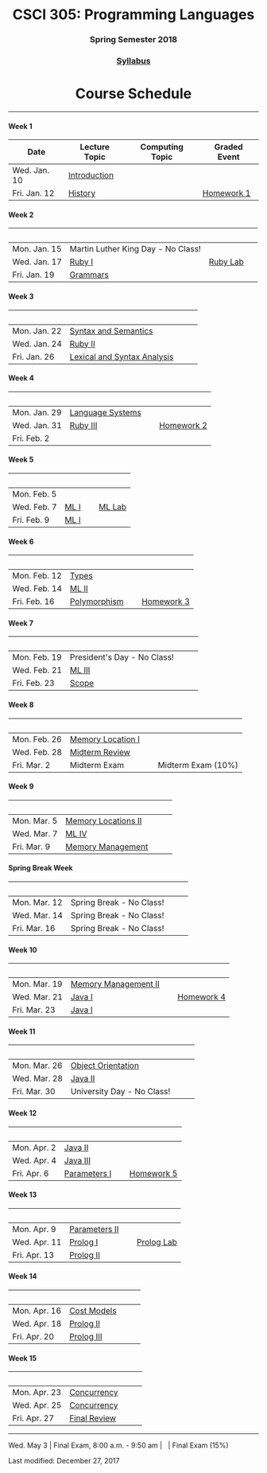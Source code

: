 <div align="center">
<h1>CSCI 305: Programming Languages</h1>
<h3>Spring Semester 2018</h3>

<h3><a href="syllabus.html">Syllabus</a></h3>

<h1>Course Schedule</h1>
</div>

---

#### Week 1

Date | Lecture Topic | Computing Topic | Graded Event
---- | ------------- | --------------- | ------------
Wed. Jan. 10 | [Introduction](lectures/intro.html) | &nbsp; | &nbsp;
Fri. Jan. 12 | [History](lectures/history.html) | &nbsp; | [Homework 1](homeworks/hw1.html)

#### Week 2

&nbsp; | &nbsp; | &nbsp; | &nbsp;
------ | ------ | ------ | ------
Mon. Jan. 15 | Martin Luther King Day - No Class! | &nbsp; | &nbsp;
Wed. Jan. 17 | [Ruby I](lectures/ruby1.html) | [Ruby Lab](https://github.com/CSCI305/csci305-ruby-lab/) | &nbsp; 
Fri. Jan. 19 | [Grammars](lectures/grammars.html) | &nbsp; | &nbsp;

#### Week 3

&nbsp; | &nbsp; | &nbsp; | &nbsp;
------ | ------ | ------ | ------
Mon. Jan. 22 | [Syntax and Semantics](lectures/syntax.html) | &nbsp; | &nbsp;
Wed. Jan. 24 | [Ruby II](lectures/ruby2.html) | &nbsp; | &nbsp;
Fri. Jan. 26 | [Lexical and Syntax Analysis](lectures/lexical.html) | &nbsp; | &nbsp;

#### Week 4

&nbsp; | &nbsp; | &nbsp; | &nbsp;
------ | ------ | ------ | ------
Mon. Jan. 29 | [Language Systems](lectures/langsys.html) | &nbsp; | &nbsp;
Wed. Jan. 31 | [Ruby III](lectures/ruby3.html) | &nbsp; | [Homework 2](homeworks/hw2.html)
Fri. Feb. 2 | &nbsp; | &nbsp; | &nbsp;

#### Week 5

&nbsp; | &nbsp; | &nbsp; | &nbsp;
------ | ------ | ------ | ------
Mon. Feb. 5 | &nbsp; | &nbsp; | &nbsp;
Wed. Feb. 7 | [ML I](lectures/ml1.html) | &nbsp; | [ML Lab](https://github.com/CSCI305/csci305-ml-lab/)
Fri. Feb. 9 | [ML I](lectures/ml1.html) | &nbsp; | &nbsp;

#### Week 6

&nbsp; | &nbsp; | &nbsp; | &nbsp;
------ | ------ | ------ | ------
Mon. Feb. 12 | [Types](lectures/types.html) | &nbsp; | &nbsp; 
Wed. Feb. 14 | [ML II](lectures/ml2.html) | &nbsp; | &nbsp; 
Fri. Feb. 16 | [Polymorphism](lectures/polymorphism.html) | &nbsp; | [Homework 3](homeworks/hw3.html)

#### Week 7

&nbsp; | &nbsp; | &nbsp; | &nbsp;
------ | ------ | ------ | ------
Mon. Feb. 19 | President's Day - No Class! | &nbsp; | &nbsp; 
Wed. Feb. 21 | [ML III](lectures/ml3.html) | &nbsp; | &nbsp; 
Fri. Feb. 23 | [Scope](lectures/scope.html) | &nbsp; | &nbsp; 

#### Week 8

&nbsp; | &nbsp; | &nbsp; | &nbsp;
------ | ------ | ------ | ------
Mon. Feb. 26 | [Memory Location I](lectures/memoryloc.html) | &nbsp; | &nbsp; 
Wed. Feb. 28 | [Midterm Review](lectures/midtermrev.html) | &nbsp; | &nbsp; 
Fri. Mar. 2 | Midterm Exam | &nbsp; | Midterm Exam (10%)

#### Week 9

&nbsp; | &nbsp; | &nbsp; | &nbsp;
------ | ------ | ------ | ------
Mon. Mar. 5 | [Memory Locations II](lectures/memoryloc2.html) | &nbsp; | &nbsp; 
Wed. Mar. 7 | [ML IV](lectures/ml4.html) | &nbsp; | &nbsp; 
Fri. Mar. 9 | [Memory Management](lectures/memmgmt.html) | &nbsp; | &nbsp; 

#### Spring Break Week

&nbsp; | &nbsp; | &nbsp; | &nbsp;
------ | ------ | ------ | ------
Mon. Mar. 12 | Spring Break - No Class! | &nbsp; | &nbsp; 
Wed. Mar. 14 | Spring Break - No Class! | &nbsp; | &nbsp; 
Fri. Mar. 16 | Spring Break - No Class! | &nbsp; |

#### Week 10

&nbsp; | &nbsp; | &nbsp; | &nbsp;
------ | ------ | ------ | ------
Mon. Mar. 19 | [Memory Management II](lectures/memmgmt2.html) | &nbsp; | &nbsp; 
Wed. Mar. 21 | [Java I](lectures/java1.html) | &nbsp; | [Homework 4](homeworks/hw4.html)
Fri. Mar. 23 | [Java I](lectures/java1.html) | &nbsp; | &nbsp; 

#### Week 11

&nbsp; | &nbsp; | &nbsp; | &nbsp;
------ | ------ | ------ | ------
Mon. Mar. 26 | [Object Orientation](lectures/object.html) | &nbsp; | &nbsp; 
Wed. Mar. 28 | [Java II](lectures/java2.html) | &nbsp; | &nbsp; 
Fri. Mar. 30 | University Day - No Class! | &nbsp; 

#### Week 12

&nbsp; | &nbsp; | &nbsp; | &nbsp;
------ | ------ | ------ | ------
Mon. Apr. 2 | [Java II](lectures/java2.html) | &nbsp; | &nbsp; 
Wed. Apr. 4 | [Java III](lectures/java3.html) | &nbsp; | &nbsp; 
Fri. Apr. 6 | [Parameters I](lectures/params1.html) | &nbsp; | [Homework 5](homeworks/hw5.html)

#### Week 13

&nbsp; | &nbsp; | &nbsp; | &nbsp;
------ | ------ | ------ | ------
Mon. Apr. 9 | [Parameters II](lectures/params2.html) | &nbsp; | &nbsp; 
Wed. Apr. 11 | [Prolog I](lectures/prolog1.html) | &nbsp; | [Prolog Lab](https://github.com/CSCI305/csci305-prolog-lab/)
Fri. Apr. 13 | [Prolog II](lectures/prolog2.html) | &nbsp; |

#### Week 14

&nbsp; | &nbsp; | &nbsp; | &nbsp;
------ | ------ | ------ | ------
Mon. Apr. 16 | [Cost Models](lectures/cost.html) | &nbsp; | &nbsp; 
Wed. Apr. 18 | [Prolog II](lectures/prolog2.html) | &nbsp; | &nbsp; 
Fri. Apr. 20 | [Prolog III](lectures/prolog3.html) | &nbsp; | &nbsp; 

#### Week 15

&nbsp; | &nbsp; | &nbsp; | &nbsp;
------ | ------ | ------ | ------
Mon. Apr. 23 | [Concurrency](lectures/concurrency.html) | &nbsp; | &nbsp; 
Wed. Apr. 25 | [Concurrency](lectures/concurrency.html) | &nbsp; | &nbsp; 
Fri. Apr. 27 | [Final Review](lectures/finalrev.html) | &nbsp; | &nbsp; 

---

Wed. May 3 | Final Exam, 8:00 a.m. - 9:50 am | &nbsp; | Final Exam (15%)

Last modified: December 27, 2017
